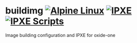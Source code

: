 # buildimg [![Alpine Linux](https://github.com/oxide-one/buildimg/actions/workflows/build-alpine-kernel.yaml/badge.svg)](https://github.com/oxide-one/buildimg/actions/workflows/build-alpine-kernel.yaml) [![IPXE](https://github.com/oxide-one/buildimg/actions/workflows/build-ipxe.yaml/badge.svg)](https://github.com/oxide-one/buildimg/actions/workflows/build-ipxe.yaml) [![IPXE Scripts](https://github.com/oxide-one/buildimg/actions/workflows/ipxe-scripts.yaml/badge.svg)](https://github.com/oxide-one/buildimg/actions/workflows/ipxe-scripts.yaml)
Image building configuration and IPXE for oxide-one
